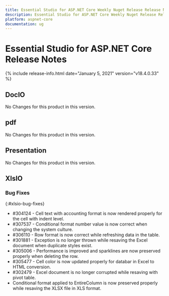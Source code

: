```yaml
---
title: Essential Studio for ASP.NET Core Weekly Nuget Release Release Notes  
description: Essential Studio for ASP.NET Core Weekly Nuget Release Release Notes  
platform: aspnet-core
documentation: ug
---
```


# Essential Studio for ASP.NET Core  Release Notes  

{% include release-info.html date="January 5, 2021"  version="v18.4.0.33" %} 






## DocIO

No Changes for this product in this version.

[//]: # "Delete the contents of this file while new content is added."

## pdf

No Changes for this product in this version.

[//]: # "Delete the contents of this file while new content is added."

## Presentation

No Changes for this product in this version.

[//]: # "Delete the contents of this file while new content is added."

## XlsIO

### Bug Fixes
{:#xlsio-bug-fixes}

* \#304124 - Cell text with accounting format is now rendered properly for the cell with indent level.
* \#307537 - Conditional format number value is now correct when changing the system culture.
* \#306110 - Row format is now correct while refreshing data in the table.
* \#301881 - Exception is no longer thrown while resaving the Excel document when duplicate styles exist.
* \#305006 - Performance is improved and sparklines are now preserved properly when deleting the row.
* \#305477 - Cell color is now updated properly for databar in Excel to HTML conversion.
* \#302479 - Excel document is no longer corrupted while resaving with pivot table.
* Conditional format applied to EntireColumn is now preserved properly while resaving the XLSX file in XLS format.
